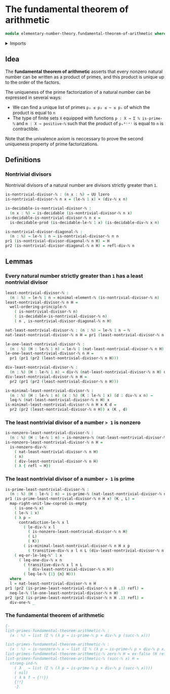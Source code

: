 # The fundamental theorem of arithmetic

```agda
module elementary-number-theory.fundamental-theorem-of-arithmetic where
```

<details><summary>Imports</summary>

```agda
open import elementary-number-theory.divisibility-natural-numbers
open import elementary-number-theory.inequality-natural-numbers
open import elementary-number-theory.modular-arithmetic-standard-finite-types
open import elementary-number-theory.natural-numbers
open import elementary-number-theory.prime-numbers
open import elementary-number-theory.strict-inequality-natural-numbers
open import elementary-number-theory.strong-induction-natural-numbers
open import elementary-number-theory.well-ordering-principle-natural-numbers

open import foundation.cartesian-product-types
open import foundation.decidable-types
open import foundation.dependent-pair-types
open import foundation.empty-types
open import foundation.identity-types
open import foundation.type-arithmetic-empty-type
open import foundation.universe-levels

open import univalent-combinatorics.lists
```

</details>

## Idea

The **fundamental theorem of arithmetic** asserts that every nonzero natural
number can be written as a product of primes, and this product is unique up to
the order of the factors.

The uniqueness of the prime factorization of a natural number can be expressed in several ways:
- We can find a unique list of primes `p₁ ≤ p₂ ≤ ⋯ ≤ pᵢ` of which the product is equal to `n`
- The type of finite sets `X` equipped with functions `p : X → Σ ℕ is-prime-ℕ` and `m : X → positive-ℕ` such that the product of `pₓᵐ⁽ˣ⁾` is equal to `n` is contractible.

Note that the univalence axiom is neccessary to prove the second uniqueness property of prime factorizations.

## Definitions

### Nontrivial divisors

Nontrivial divisors of a natural number are divisors strictly greater than `1`.

```agda
is-nontrivial-divisor-ℕ : (n x : ℕ) → UU lzero
is-nontrivial-divisor-ℕ n x = (le-ℕ 1 x) × (div-ℕ x n)

is-decidable-is-nontrivial-divisor-ℕ :
  (n x : ℕ) → is-decidable (is-nontrivial-divisor-ℕ n x)
is-decidable-is-nontrivial-divisor-ℕ n x =
  is-decidable-prod (is-decidable-le-ℕ 1 x) (is-decidable-div-ℕ x n)

is-nontrivial-divisor-diagonal-ℕ :
  (n : ℕ) → le-ℕ 1 n → is-nontrivial-divisor-ℕ n n
pr1 (is-nontrivial-divisor-diagonal-ℕ n H) = H
pr2 (is-nontrivial-divisor-diagonal-ℕ n H) = refl-div-ℕ n
```

## Lemmas

### Every natural number strictly greater than `1` has a least nontrivial divisor

```agda
least-nontrivial-divisor-ℕ :
  (n : ℕ) → le-ℕ 1 n → minimal-element-ℕ (is-nontrivial-divisor-ℕ n)
least-nontrivial-divisor-ℕ n H =
  well-ordering-principle-ℕ
    ( is-nontrivial-divisor-ℕ n)
    ( is-decidable-is-nontrivial-divisor-ℕ n)
    ( n , is-nontrivial-divisor-diagonal-ℕ n H)

nat-least-nontrivial-divisor-ℕ : (n : ℕ) → le-ℕ 1 n → ℕ
nat-least-nontrivial-divisor-ℕ n H = pr1 (least-nontrivial-divisor-ℕ n H)

le-one-least-nontrivial-divisor-ℕ :
  (n : ℕ) (H : le-ℕ 1 n) → le-ℕ 1 (nat-least-nontrivial-divisor-ℕ n H)
le-one-least-nontrivial-divisor-ℕ n H =
  pr1 (pr1 (pr2 (least-nontrivial-divisor-ℕ n H)))

div-least-nontrivial-divisor-ℕ :
  (n : ℕ) (H : le-ℕ 1 n) → div-ℕ (nat-least-nontrivial-divisor-ℕ n H) n
div-least-nontrivial-divisor-ℕ n H =
  pr2 (pr1 (pr2 (least-nontrivial-divisor-ℕ n H)))

is-minimal-least-nontrivial-divisor-ℕ :
  (n : ℕ) (H : le-ℕ 1 n) (x : ℕ) (K : le-ℕ 1 x) (d : div-ℕ x n) →
  leq-ℕ (nat-least-nontrivial-divisor-ℕ n H) x
is-minimal-least-nontrivial-divisor-ℕ n H x K d =
  pr2 (pr2 (least-nontrivial-divisor-ℕ n H)) x (K , d)
```

### The least nontrivial divisor of a number `> 1` is nonzero

```agda
is-nonzero-least-nontrivial-divisor-ℕ :
  (n : ℕ) (H : le-ℕ 1 n) → is-nonzero-ℕ (nat-least-nontrivial-divisor-ℕ n H)
is-nonzero-least-nontrivial-divisor-ℕ n H =
  is-nonzero-div-ℕ
    ( nat-least-nontrivial-divisor-ℕ n H)
    ( n)
    ( div-least-nontrivial-divisor-ℕ n H)
    ( λ { refl → H})
```

### The least nontrivial divisor of a number `> 1` is prime

```agda
is-prime-least-nontrivial-divisor-ℕ :
  (n : ℕ) (H : le-ℕ 1 n) → is-prime-ℕ (nat-least-nontrivial-divisor-ℕ n H)
pr1 (is-prime-least-nontrivial-divisor-ℕ n H x) (K , L) =
  map-right-unit-law-coprod-is-empty
    ( is-one-ℕ x)
    ( le-ℕ 1 x)
    ( λ p →
      contradiction-le-ℕ x l
        ( le-div-ℕ x l
          ( is-nonzero-least-nontrivial-divisor-ℕ n H)
          ( L)
          ( K))
        ( is-minimal-least-nontrivial-divisor-ℕ n H x p
          ( transitive-div-ℕ x l n L (div-least-nontrivial-divisor-ℕ n H))))
    ( eq-or-le-leq-ℕ' 1 x
      ( leq-one-div-ℕ x n
        ( transitive-div-ℕ x l n L
          ( div-least-nontrivial-divisor-ℕ n H))
        ( leq-le-ℕ {1} {n} H)))
  where
  l = nat-least-nontrivial-divisor-ℕ n H
pr1 (pr2 (is-prime-least-nontrivial-divisor-ℕ n H .1) refl) =
  neq-le-ℕ (le-one-least-nontrivial-divisor-ℕ n H)
pr2 (pr2 (is-prime-least-nontrivial-divisor-ℕ n H .1) refl) =
  div-one-ℕ _
```

### The fundamental theorem of arithmetic

```agda
{-
list-primes-fundamental-theorem-arithmetic-ℕ :
  (x : ℕ) → list (Σ ℕ (λ p → is-prime-ℕ p × div-ℕ p (succ-ℕ x)))

list-primes-fundamental-theorem-arithmetic-ℕ :
  (x : ℕ) → is-nonzero-ℕ x → list (Σ ℕ (λ p → is-prime-ℕ p × div-ℕ p x))
list-primes-fundamental-theorem-arithmetic-ℕ zero-ℕ H = ex-falso (H refl)
list-primes-fundamental-theorem-arithmetic-ℕ (succ-ℕ x) H =
  strong-ind-ℕ
    ( λ _ → list (Σ ℕ (λ p → is-prime-ℕ p × div-ℕ p (succ-ℕ x))))
    ( nil)
    ( λ k f → {!!})
    {!!}
    -}
```
